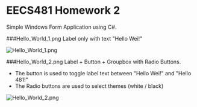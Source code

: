 EECS481 Homework 2
==============
Simple Windows Form Application using C#.

###Hello_World_1.png
Label only with text "Hello Wei!"

![Hello_World_1.png](https://s3.amazonaws.com/martinzhu/image/Hello_World_1.png)



###Hello_World_2.png 
Label + Button + Groupbox with Radio Buttons. 

* The button is used to toggle label text between "Hello Wei!" and "Hello 481!"
* The Radio buttons are used to select themes (white / black)

![Hello_World_2.png](https://s3.amazonaws.com/martinzhu/image/Hello_World_2.png)